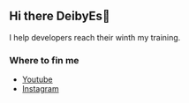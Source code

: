 ## Hi there DeibyEs👋

<!--
**Deibytech/Deibytech** is a ✨ _special_ ✨ repository because its `README.md` (this file) appears on your GitHub profile.
Here are some ideas to get you started:-->

I help developers reach their winth my training.

### Where to fin me

- [Youtube](https://www.youtube.com/)
- [Instagram](https://instagram.com/)
